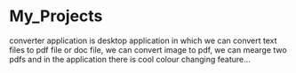 # My_Projects
converter application is desktop application in which we can convert text files to pdf file or doc file,
we can convert image to pdf, we can mearge two pdfs and in the application there is cool colour changing feature...
